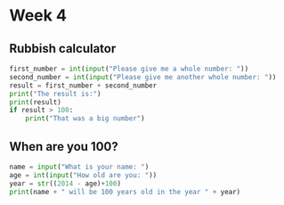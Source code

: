# Week 4

## Rubbish calculator

```python
first_number = int(input("Please give me a whole number: "))
second_number = int(input("Please give me another whole number: "))
result = first_number + second_number
print("The result is:")
print(result)
if result > 100:
    print("That was a big number")
```

## When are you 100?

```python
name = input("What is your name: ")
age = int(input("How old are you: "))
year = str((2014 - age)+100)
print(name + " will be 100 years old in the year " + year)
```

